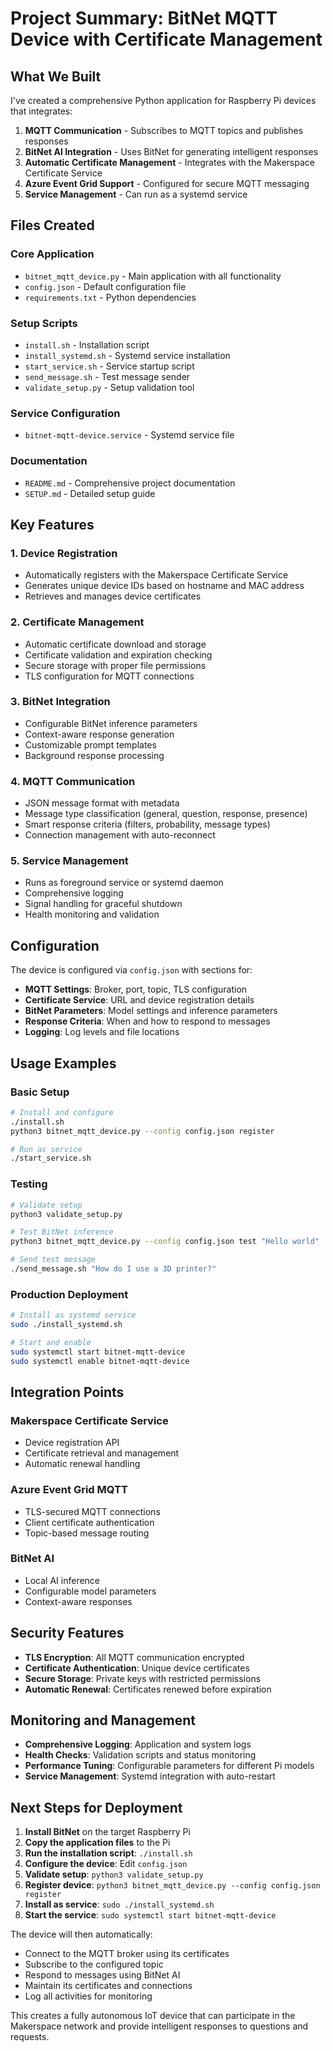 # Project Summary: BitNet MQTT Device with Certificate Management

## What We Built

I've created a comprehensive Python application for Raspberry Pi devices that integrates:

1. **MQTT Communication** - Subscribes to MQTT topics and publishes responses
2. **BitNet AI Integration** - Uses BitNet for generating intelligent responses
3. **Automatic Certificate Management** - Integrates with the Makerspace Certificate Service
4. **Azure Event Grid Support** - Configured for secure MQTT messaging
5. **Service Management** - Can run as a systemd service

## Files Created

### Core Application
- `bitnet_mqtt_device.py` - Main application with all functionality
- `config.json` - Default configuration file
- `requirements.txt` - Python dependencies

### Setup Scripts
- `install.sh` - Installation script
- `install_systemd.sh` - Systemd service installation
- `start_service.sh` - Service startup script
- `send_message.sh` - Test message sender
- `validate_setup.py` - Setup validation tool

### Service Configuration
- `bitnet-mqtt-device.service` - Systemd service file

### Documentation
- `README.md` - Comprehensive project documentation
- `SETUP.md` - Detailed setup guide

## Key Features

### 1. Device Registration
- Automatically registers with the Makerspace Certificate Service
- Generates unique device IDs based on hostname and MAC address
- Retrieves and manages device certificates

### 2. Certificate Management
- Automatic certificate download and storage
- Certificate validation and expiration checking
- Secure storage with proper file permissions
- TLS configuration for MQTT connections

### 3. BitNet Integration
- Configurable BitNet inference parameters
- Context-aware response generation
- Customizable prompt templates
- Background response processing

### 4. MQTT Communication
- JSON message format with metadata
- Message type classification (general, question, response, presence)
- Smart response criteria (filters, probability, message types)
- Connection management with auto-reconnect

### 5. Service Management
- Runs as foreground service or systemd daemon
- Comprehensive logging
- Signal handling for graceful shutdown
- Health monitoring and validation

## Configuration

The device is configured via `config.json` with sections for:

- **MQTT Settings**: Broker, port, topic, TLS configuration
- **Certificate Service**: URL and device registration details
- **BitNet Parameters**: Model settings and inference parameters
- **Response Criteria**: When and how to respond to messages
- **Logging**: Log levels and file locations

## Usage Examples

### Basic Setup
```bash
# Install and configure
./install.sh
python3 bitnet_mqtt_device.py --config config.json register

# Run as service
./start_service.sh
```

### Testing
```bash
# Validate setup
python3 validate_setup.py

# Test BitNet inference
python3 bitnet_mqtt_device.py --config config.json test "Hello world"

# Send test message
./send_message.sh "How do I use a 3D printer?"
```

### Production Deployment
```bash
# Install as systemd service
sudo ./install_systemd.sh

# Start and enable
sudo systemctl start bitnet-mqtt-device
sudo systemctl enable bitnet-mqtt-device
```

## Integration Points

### Makerspace Certificate Service
- Device registration API
- Certificate retrieval and management
- Automatic renewal handling

### Azure Event Grid MQTT
- TLS-secured MQTT connections
- Client certificate authentication
- Topic-based message routing

### BitNet AI
- Local AI inference
- Configurable model parameters
- Context-aware responses

## Security Features

- **TLS Encryption**: All MQTT communication encrypted
- **Certificate Authentication**: Unique device certificates
- **Secure Storage**: Private keys with restricted permissions
- **Automatic Renewal**: Certificates renewed before expiration

## Monitoring and Management

- **Comprehensive Logging**: Application and system logs
- **Health Checks**: Validation scripts and status monitoring
- **Performance Tuning**: Configurable parameters for different Pi models
- **Service Management**: Systemd integration with auto-restart

## Next Steps for Deployment

1. **Install BitNet** on the target Raspberry Pi
2. **Copy the application files** to the Pi
3. **Run the installation script**: `./install.sh`
4. **Configure the device**: Edit `config.json`
5. **Validate setup**: `python3 validate_setup.py`
6. **Register device**: `python3 bitnet_mqtt_device.py --config config.json register`
7. **Install as service**: `sudo ./install_systemd.sh`
8. **Start the service**: `sudo systemctl start bitnet-mqtt-device`

The device will then automatically:
- Connect to the MQTT broker using its certificates
- Subscribe to the configured topic
- Respond to messages using BitNet AI
- Maintain its certificates and connections
- Log all activities for monitoring

This creates a fully autonomous IoT device that can participate in the Makerspace network and provide intelligent responses to questions and requests.

